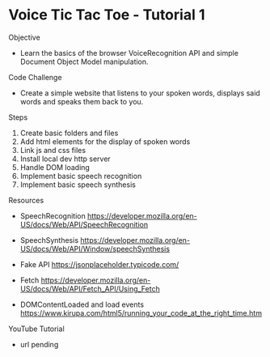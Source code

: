 # Voice Tic Tac Toe - Tutorial 1
Objective

* Learn the basics of the browser VoiceRecognition API and simple Document Object Model manipulation.

Code Challenge

* Create a simple website that listens to your spoken words, displays said words and speaks them back to you.

Steps

1. Create basic folders and files
2. Add html elements for the display of spoken words
3. Link js and css files
4. Install local dev http server
5. Handle DOM loading
3. Implement basic speech recognition
4. Implement basic speech synthesis

Resources

* SpeechRecognition
https://developer.mozilla.org/en-US/docs/Web/API/SpeechRecognition

* SpeechSynthesis
https://developer.mozilla.org/en-US/docs/Web/API/Window/speechSynthesis

* Fake API
https://jsonplaceholder.typicode.com/

* Fetch
https://developer.mozilla.org/en-US/docs/Web/API/Fetch_API/Using_Fetch

* DOMContentLoaded and load events
https://www.kirupa.com/html5/running_your_code_at_the_right_time.htm



YouTube Tutorial

* url pending